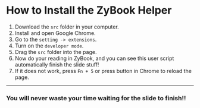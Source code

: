 # How to Install the ZyBook Helper

1. Download the `src` folder in your computer.
2. Install and open Google Chrome.
3. Go to the `setting -> extensions`.
4. Turn on the `developer mode`.
5. Drag the `src` folder into the page.
6. Now do your reading in ZyBook, and you can see this user script automatically finish the slide stuff! 
7. If it does not work, press `Fn + 5` or press button in Chrome to reload the page.

----

### You will never waste your time waiting for the slide to finish!!